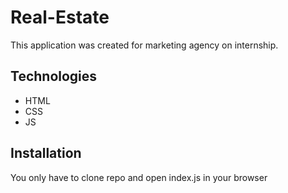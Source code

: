 # Real-Estate

This application was created for marketing agency on internship.

## Technologies

- HTML
- CSS
- JS

## Installation

You only have to clone repo and open index.js in your browser
